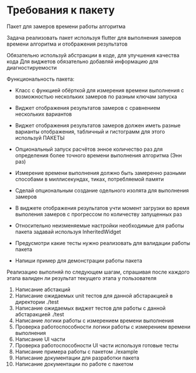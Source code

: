 # Требования к пакету

Пакет для замеров времени работы алгоритма

Задача реализовать пакет используя flutter для выполнения замеров времени алгоритма и отображения результатов

Обязательно используй абстракции в коде, для улучшения качества кода
Для виджетов обязательно добавляй информацию для диагностируемости


Функциональность пакета:
- Класс с функцией обёрткой для измерения времени выполнения с возможностью нескольких замеров по разным ключам запуска
- Виджет отображения результатов замеров с сравнением нескольких вариантов
- Виджет отображения результатов замеров должен иметь разные варианты отображения, табличный и гистограмм для этого используй ПАКЕТЫ
- Опциональный запуск расчётов энное количество раз для определения более точного времени выполнения алгоритма (Энн раз)
- Измерение времени выполнения должно быть замеренно разными способами в миллисекундах, тиках, потребляемой памяти
- Сделай опциональным создание одельного изолята для выполнения замеров
- В виджете отображения результатов учти момент загрузки во время выполения замеров с прогрессом по количеству запущенных раз
- Относительно неизменяемые настройки необходимые для работы пакета задавай используя InheritedWidget

- Предусмотри какие тесты нужно реализовать для валидации работы пакета
- Напиши пример для демонстрации работы пакета

Реализацию выполняй по следующем шагам, спрашивая после каждого этапа валиден ли результат текущего этапа у пользователя
1. Написание абстакций
2. Написание ожидаемых unit тестов для данной абстаракцией в директории ./test
3. Написание ожидаемых виджет тестов для работы с данной абстаракцией ./test
4. Написание логики работы с измерением времени выполнения
5. Проверка работоспособности логики работы с измерением времени выполнения
6. Написание UI части
7. Проверка работоспособности UI части используя готовые тесты
8. Написание примера работы с пакетом ./example
9. Написание документации для разработки пакета
9. Написание документации по работе с пакетом
